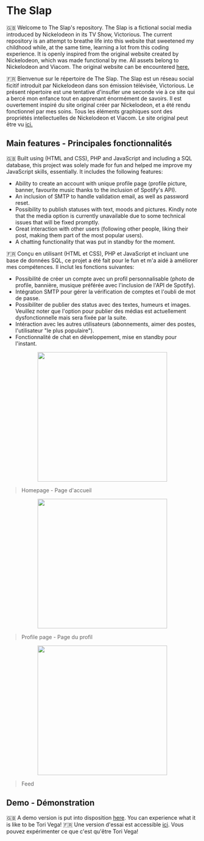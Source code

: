 # The Slap 
🇬🇧 Welcome to The Slap's repository. The Slap is a fictional social media introduced by Nickelodeon in its TV Show, Victorious. The current repository is an attempt to breathe life into this website that sweetened my childhood while, at the same time, learning a lot from this coding experience. It is openly inspired from the original website created by Nickelodeon, which was made functional by me. All assets belong to Nickelodeon and Viacom. The original website can be encountered [here.](http://web.archive.org/web/20120110121312/http://www.theslap.com/) 

🇫🇷 Bienvenue sur le répertoire de The Slap. The Slap est un réseau social ficitif introduit par Nickelodeon dans son émission télévisée, Victorious. Le présent répertoire est une tentative d'insufler une seconde vie à ce site qui a bercé mon enfance tout en apprenant énormément de savoirs. Il est ouvertement inspiré du site original créer par Nickelodeon, et a été rendu fonctionnel par mes soins. Tous les éléments graphiques sont des propriétés intellectuelles de Nickelodeon et Viacom. Le site original peut être vu [ici.](http://web.archive.org/web/20120110121312/http://www.theslap.com/)  

## Main features - Principales fonctionnalités
🇬🇧 Built using (HTML and CSS), PHP and JavaScript and including a SQL database, this project was solely made for fun and helped me improve my JavaScript skills, essentially. It includes the following features: 
- Ability to create an account with unique profile page (profile picture, banner, favourite music thanks to the inclusion of Spotify's API). 
- An inclusion of SMTP to handle validation email, as well as password reset. 
- Possibility to publish statuses with text, moods and pictures. Kindly note that the media option is currently unavailable due to some technical issues that will be fixed promptly. 
- Great interaction with other users (following other people, liking their post, making them part of the most popular users). 
- A chatting functionality that was put in standby for the moment. 

🇫🇷 Conçu en utilisant (HTML et CSS), PHP et JavaScript et incluant une base de données SQL, ce projet a été fait pour le fun et m'a aidé à améliorer mes compétences. Il inclut les fonctions suivantes:
- Possibilité de créer un compte avec un profil personnalisable (photo de profile, bannière, musique préférée avec l'inclusion de l'API de Spotify).
- Intégration SMTP pour gérer la vérification de comptes et l'oubli de mot de passe.
- Possibiliter de publier des status avec des textes, humeurs et images. Veuillez noter que l'option pour publier des médias est actuellement dysfonctionnelle mais sera fixée par la suite.
- Intéraction avec les autres utilisateurs (abonnements, aimer des postes, l'utilisateur "le plus populaire").
- Fonctionnalité de chat en développement, mise en standby pour l'instant.

<p align="center">
  <img src="https://i.ibb.co/RbF8Dz0/Screenshot-2023-01-03-at-22-01-58-The-Slap.png" width="340">
</p>

> Homepage - Page d'accueil

<p align="center">
  <img src="https://i.ibb.co/jgTsv43/Screenshot-2023-01-03-at-22-02-29-The-Slap-Profil.png" width="340">
</p>

> Profile page - Page du profil

<p align="center">
  <img src="https://i.ibb.co/80DQvnx/Screenshot-2023-01-03-at-22-02-50-The-Slap-Feed.png" width="340">
</p>

> Feed 


## Demo - Démonstration
🇬🇧 A demo version is put into disposition [here](http://theslap.rf.gd/). You can experience what it is like to be Tori Vega!
🇫🇷 Une version d'essai est accessible [ici](http://theslap.rf.gd/). Vous pouvez expérimenter ce que c'est qu'être Tori Vega!

